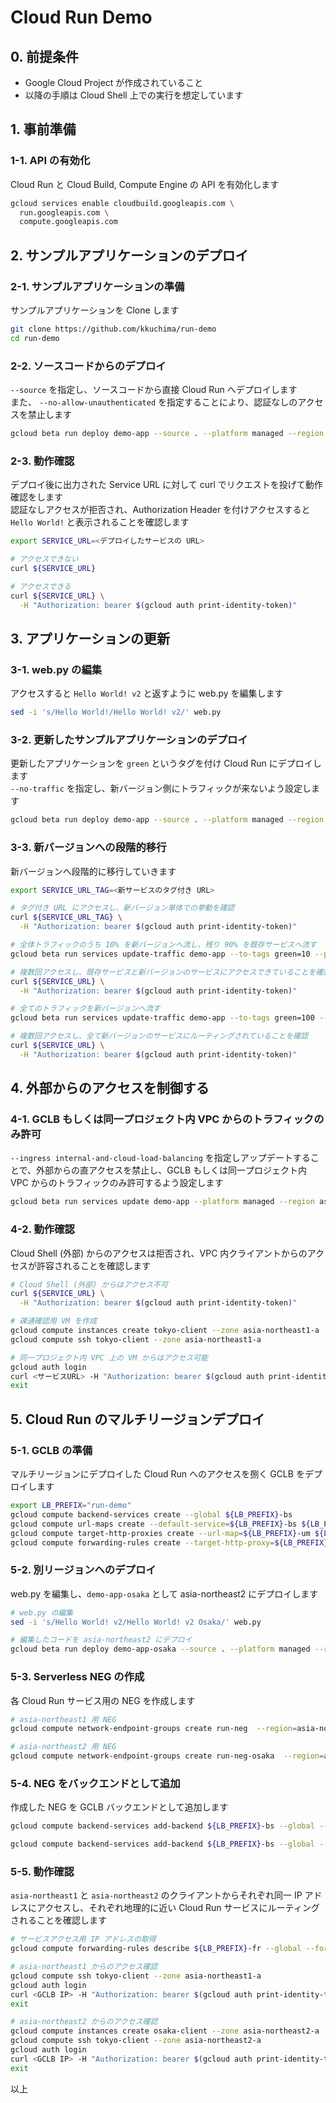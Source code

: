 # Cloud Run Demo
 
## 0. 前提条件
- Google Cloud Project が作成されていること
- 以降の手順は Cloud Shell 上での実行を想定しています

## 1. 事前準備
### 1-1. API の有効化
Cloud Run と Cloud Build, Compute Engine の API を有効化します
```bash
gcloud services enable cloudbuild.googleapis.com \
  run.googleapis.com \
  compute.googleapis.com
```

## 2. サンプルアプリケーションのデプロイ
### 2-1. サンプルアプリケーションの準備
サンプルアプリケーションを Clone します
```bash
git clone https://github.com/kkuchima/run-demo
cd run-demo
```

### 2-2. ソースコードからのデプロイ
`--source` を指定し、ソースコードから直接 Cloud Run へデプロイします  
また、 `--no-allow-unauthenticated` を指定することにより、認証なしのアクセスを禁止します
```bash
gcloud beta run deploy demo-app --source . --platform managed --region asia-northeast1 --no-allow-unauthenticated
```

### 2-3. 動作確認
デプロイ後に出力された Service URL に対して curl でリクエストを投げて動作確認をします  
認証なしアクセスが拒否され、Authorization Header を付けアクセスすると `Hello World!` と表示されることを確認します
```bash
export SERVICE_URL=<デプロイしたサービスの URL>

# アクセスできない
curl ${SERVICE_URL}

# アクセスできる
curl ${SERVICE_URL} \
  -H "Authorization: bearer $(gcloud auth print-identity-token)"
```

## 3. アプリケーションの更新
### 3-1. web.py の編集
アクセスすると `Hello World! v2` と返すように web.py を編集します
```bash
sed -i 's/Hello World!/Hello World! v2/' web.py
```

### 3-2. 更新したサンプルアプリケーションのデプロイ
更新したアプリケーションを `green` というタグを付け Cloud Run にデプロイします  
`--no-traffic` を指定し、新バージョン側にトラフィックが来ないよう設定します
```bash
gcloud beta run deploy demo-app --source . --platform managed --region asia-northeast1 --no-allow-unauthenticated --no-traffic --tag green
```

### 3-3. 新バージョンへの段階的移行
新バージョンへ段階的に移行していきます
```bash
export SERVICE_URL_TAG=<新サービスのタグ付き URL>

# タグ付き URL にアクセスし、新バージョン単体での挙動を確認
curl ${SERVICE_URL_TAG} \
  -H "Authorization: bearer $(gcloud auth print-identity-token)"

# 全体トラフィックのうち 10% を新バージョンへ流し、残り 90% を既存サービスへ流す
gcloud beta run services update-traffic demo-app --to-tags green=10 --platform managed --region asia-northeast1

# 複数回アクセスし、既存サービスと新バージョンのサービスにアクセスできていることを確認
curl ${SERVICE_URL} \
  -H "Authorization: bearer $(gcloud auth print-identity-token)"

# 全てのトラフィックを新バージョンへ流す
gcloud beta run services update-traffic demo-app --to-tags green=100 --platform managed --region asia-northeast1

# 複数回アクセスし、全て新バージョンのサービスにルーティングされていることを確認
curl ${SERVICE_URL} \
  -H "Authorization: bearer $(gcloud auth print-identity-token)"
```

## 4. 外部からのアクセスを制御する
### 4-1. GCLB もしくは同一プロジェクト内 VPC からのトラフィックのみ許可
`--ingress internal-and-cloud-load-balancing` を指定しアップデートすることで、外部からの直アクセスを禁止し、GCLB もしくは同一プロジェクト内 VPC からのトラフィックのみ許可するよう設定します
```bash
gcloud beta run services update demo-app --platform managed --region asia-northeast1 --ingress internal-and-cloud-load-balancing
```

### 4-2. 動作確認
Cloud Shell (外部) からのアクセスは拒否され、VPC 内クライアントからのアクセスが許容されることを確認します
```bash
# Cloud Shell (外部) からはアクセス不可
curl ${SERVICE_URL} \
  -H "Authorization: bearer $(gcloud auth print-identity-token)"

# 疎通確認用 VM を作成
gcloud compute instances create tokyo-client --zone asia-northeast1-a
gcloud compute ssh tokyo-client --zone asia-northeast1-a

# 同一プロジェクト内 VPC 上の VM からはアクセス可能
gcloud auth login
curl <サービスURL> -H "Authorization: bearer $(gcloud auth print-identity-token)"
exit
```

## 5. Cloud Run のマルチリージョンデプロイ
### 5-1. GCLB の準備
マルチリージョンにデプロイした Cloud Run へのアクセスを捌く GCLB をデプロイします
```bash
export LB_PREFIX="run-demo"
gcloud compute backend-services create --global ${LB_PREFIX}-bs
gcloud compute url-maps create --default-service=${LB_PREFIX}-bs ${LB_PREFIX}-um
gcloud compute target-http-proxies create --url-map=${LB_PREFIX}-um ${LB_PREFIX}-tp
gcloud compute forwarding-rules create --target-http-proxy=${LB_PREFIX}-tp --global --ports=80 ${LB_PREFIX}-fr
```

### 5-2. 別リージョンへのデプロイ
web.py を編集し、`demo-app-osaka` として asia-northeast2 にデプロイします
```bash
# web.py の編集
sed -i 's/Hello World! v2/Hello World! v2 Osaka/' web.py

# 編集したコードを asia-northeast2 にデプロイ
gcloud beta run deploy demo-app-osaka --source . --platform managed --region asia-northeast2 --no-allow-unauthenticated
```

### 5-3. Serverless NEG の作成
各 Cloud Run サービス用の NEG を作成します
```bash
# asia-northeast1 用 NEG
gcloud compute network-endpoint-groups create run-neg  --region=asia-northeast1 --network-endpoint-type=SERVERLESS --cloud-run-service=demo-app

# asia-northeast2 用 NEG
gcloud compute network-endpoint-groups create run-neg-osaka  --region=asia-northeast2 --network-endpoint-type=SERVERLESS --cloud-run-service=demo-app-osaka
```

### 5-4. NEG をバックエンドとして追加
作成した NEG を GCLB バックエンドとして追加します
```bash
gcloud compute backend-services add-backend ${LB_PREFIX}-bs --global --network-endpoint-group=run-neg --network-endpoint-group-region=asia-northeast1

gcloud compute backend-services add-backend ${LB_PREFIX}-bs --global --network-endpoint-group=run-neg-osaka --network-endpoint-group-region=asia-northeast2
```

### 5-5. 動作確認
`asia-northeast1` と `asia-northeast2` のクライアントからそれぞれ同一 IP アドレスにアクセスし、それぞれ地理的に近い Cloud Run サービスにルーティングされることを確認します
```bash
# サービスアクセス用 IP アドレスの取得
gcloud compute forwarding-rules describe ${LB_PREFIX}-fr --global --format="value(IPAddress)"

# asia-northeast1 からのアクセス確認
gcloud compute ssh tokyo-client --zone asia-northeast1-a
gcloud auth login
curl <GCLB IP> -H "Authorization: bearer $(gcloud auth print-identity-token)"
exit

# asia-northeast2 からのアクセス確認
gcloud compute instances create osaka-client --zone asia-northeast2-a
gcloud compute ssh tokyo-client --zone asia-northeast2-a
gcloud auth login
curl <GCLB IP> -H "Authorization: bearer $(gcloud auth print-identity-token)"
exit
```

以上